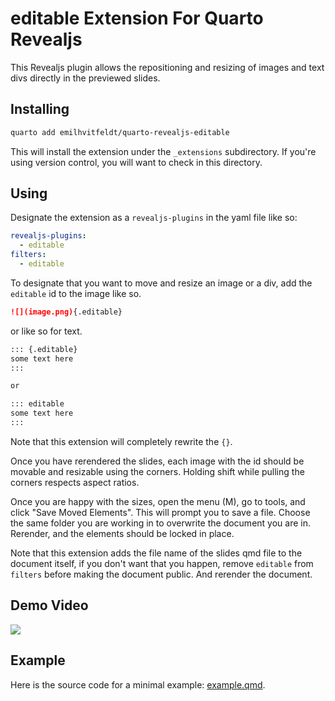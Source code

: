 # editable Extension For Quarto Revealjs

This Revealjs plugin allows the repositioning and resizing of images and text divs directly in the previewed slides.

## Installing

```bash
quarto add emilhvitfeldt/quarto-revealjs-editable
```

This will install the extension under the `_extensions` subdirectory.
If you're using version control, you will want to check in this directory.

## Using

Designate the extension as a `revealjs-plugins` in the yaml file like so:

```yaml
revealjs-plugins:
  - editable
filters:
  - editable
```

To designate that you want to move and resize an image or a div, add the `editable` id to the image like so.

```markdown
![](image.png){.editable}
```

or like so for text.

```markdown
::: {.editable}
some text here
:::

or

::: editable
some text here
:::
```

Note that this extension will completely rewrite the `{}`.

Once you have rerendered the slides, each image with the id should be movable and resizable using the corners.
Holding shift while pulling the corners respects aspect ratios.

Once you are happy with the sizes, open the menu (M), go to tools, and click "Save Moved Elements". This will prompt you to save a file. Choose the same folder you are working in to overwrite the document you are in. Rerender, and the elements should be locked in place.

Note that this extension adds the file name of the slides qmd file to the document itself, if you don't want that you happen, remove `editable` from `filters` before making the document public. And rerender the document.

## Demo Video

![](demo-text.gif)

## Example

Here is the source code for a minimal example: [example.qmd](example.qmd).

